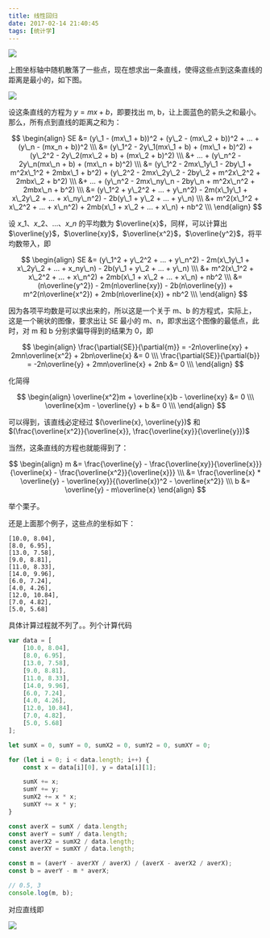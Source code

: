 ```yaml
---
title: 线性回归
date: 2017-02-14 21:40:45
tags: [统计学]
---
```


![](http://7xo08n.com1.z0.glb.clouddn.com/blog/linear-regression/1.png)

上图坐标轴中随机散落了一些点，现在想求出一条直线，使得这些点到这条直线的距离是最小的，如下图。

![](http://7xo08n.com1.z0.glb.clouddn.com/blog/linear-regression/2.png)

设这条直线的方程为 $y = mx + b$，即要找出 m, b，让上面蓝色的箭头之和最小。那么，所有点到直线的距离之和为：

$$
\begin{align}
SE &= (y\_1 - (mx\_1 + b))^2 + (y\_2 - (mx\_2 + b))^2 + ... + (y\_n - (mx_n + b))^2 \\\
&= (y\_1^2 - 2y\_1(mx\_1 + b) + (mx\_1 + b)^2) + (y\_2^2 - 2y\_2(mx\_2 + b) + (mx\_2 + b)^2) \\\
&+ ... + (y\_n^2 - 2y\_n(mx\_n + b) + (mx\_n + b)^2) \\\
&= (y\_1^2 - 2mx\_1y\_1 - 2by\_1 + m^2x\_1^2 + 2mbx\_1 + b^2) + (y\_2^2 - 2mx\_2y\_2 - 2by\_2 + m^2x\_2^2 + 2mbx\_2 + b^2) \\\
&+ ... + (y\_n^2 - 2mx\_ny\_n - 2by\_n + m^2x\_n^2 + 2mbx\_n + b^2) \\\
&= (y\_1^2 + y\_2^2 + ... + y\_n^2) - 2m(x\_1y\_1 + x\_2y\_2 + ... + x\_ny\_n^2) - 2b(y\_1 + y\_2 + ... + y\_n) \\\
&+ m^2(x\_1^2 + x\_2^2 + ... + x\_n^2) + 2mb(x\_1 + x\_2 + ... + x\_n) + nb^2 \\\
\end{align}
$$

设 $x\_1$、$x\_2$、...、$x\_n$ 的平均数为 $\overline{x}$，同样，可以计算出 $\overline{y}$，$\overline{xy}$，$\overline{x^2}$，$\overline{y^2}$，将平均数带入，即

$$
\begin{align}
SE &= (y\_1^2 + y\_2^2 + ... + y\_n^2) - 2m(x\_1y\_1 + x\_2y\_2 + ... + x_ny\_n) - 2b(y\_1 + y\_2 + ... + y\_n) \\\
&+ m^2(x\_1^2 + x\_2^2 + ... + x\_n^2) + 2mb(x\_1 + x\_2 + ... + x\_n) + nb^2 \\\
&= (n\overline{y^2}) - 2m(n\overline{xy}) - 2b(n\overline{y}) + m^2(n\overline{x^2}) + 2mb(n\overline{x}) + nb^2 \\\
\end{align}
$$

因为各项平均数是可以求出来的，所以这是一个关于 m、b 的方程式，实际上，这是一个碗状的图像，要求出让 SE 最小的 m、n，即求出这个图像的最低点，此时，对 m 和 b 分别求偏导得到的结果为 0，即

$$
\begin{align}
\frac{\partial{SE}}{\partial{m}} = -2n\overline{xy} + 2mn\overline{x^2} + 2bn\overline{x} &= 0 \\\
\frac{\partial{SE}}{\partial{b}} = -2n\overline{y} + 2mn\overline{x} + 2nb &= 0 \\\
\end{align}
$$

化简得

$$
\begin{align}
\overline{x^2}m + \overline{x}b - \overline{xy} &= 0 \\\
\overline{x}m - \overline{y} + b &= 0 \\\
\end{align}
$$

可以得到，该直线必定经过 $(\overline{x}, \overline{y})$ 和 $(\frac{\overline{x^2}}{\overline{x}}, \frac{\overline{xy}}{\overline{y}})$

当然，这条直线的方程也就能得到了：

$$
\begin{align}
m &= \frac{\overline{y} - \frac{\overline{xy}}{\overline{x}}}{\overline{x} - \frac{\overline{x^2}}{\overline{x}}} \\\
&= \frac{\overline{x} * \overline{y} - \overline{xy}}{(\overline{x})^2 - \overline{x^2}} \\\
b &= \overline{y} - m\overline{x}
\end{align}
$$

举个栗子。

还是上面那个例子，这些点的坐标如下：

```
[10.0, 8.04],
[8.0, 6.95],
[13.0, 7.58],
[9.0, 8.81],
[11.0, 8.33],
[14.0, 9.96],
[6.0, 7.24],
[4.0, 4.26],
[12.0, 10.84],
[7.0, 4.82],
[5.0, 5.68]
```

具体计算过程就不列了。。列个计算代码

```javascript
var data = [
    [10.0, 8.04],
    [8.0, 6.95],
    [13.0, 7.58],
    [9.0, 8.81],
    [11.0, 8.33],
    [14.0, 9.96],
    [6.0, 7.24],
    [4.0, 4.26],
    [12.0, 10.84],
    [7.0, 4.82],
    [5.0, 5.68]
];

let sumX = 0, sumY = 0, sumX2 = 0, sumY2 = 0, sumXY = 0;

for (let i = 0; i < data.length; i++) {
    const x = data[i][0], y = data[i][1];

    sumX += x;
    sumY += y;
    sumX2 += x * x;
    sumXY += x * y;
}

const averX = sumX / data.length;
const averY = sumY / data.length;
const averX2 = sumX2 / data.length;
const averXY = sumXY / data.length;

const m = (averY - averXY / averX) / (averX - averX2 / averX);
const b = averY - m * averX;

// 0.5, 3
console.log(m, b);
```

对应直线即

![](http://7xo08n.com1.z0.glb.clouddn.com/blog/linear-regression/3.png)

